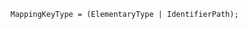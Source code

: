 <!-- This file is generated automatically by infrastructure scripts. Please don't edit by hand. -->

```{ .ebnf .slang-ebnf #MappingKeyType }
MappingKeyType = (ElementaryType | IdentifierPath);
```
